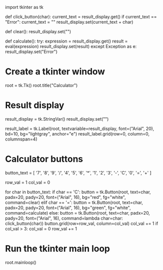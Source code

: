 import tkinter as tk

def click_button(char):
    current_text = result_display.get()
    if current_text == "Error":
        current_text = ""
    result_display.set(current_text + char)

def clear():
    result_display.set("")

def calculate():
    try:
        expression = result_display.get()
        result = eval(expression)
        result_display.set(result)
    except Exception as e:
        result_display.set("Error")

# Create a tkinter window
root = tk.Tk()
root.title("Calculator")

# Result display
result_display = tk.StringVar()
result_display.set("")

result_label = tk.Label(root, textvariable=result_display, font=("Arial", 20), bd=10, bg="lightgray", anchor="e")
result_label.grid(row=0, column=0, columnspan=4)

# Calculator buttons
button_text = [
    '7', '8', '9', '/',
    '4', '5', '6', '*',
    '1', '2', '3', '-',
    'C', '0', '=', '+'
]

row_val = 1
col_val = 0

for char in button_text:
    if char == 'C':
        button = tk.Button(root, text=char, padx=20, pady=20, font=("Arial", 16), bg="red", fg="white", command=clear)
    elif char == '=':
        button = tk.Button(root, text=char, padx=20, pady=20, font=("Arial", 16), bg="green", fg="white", command=calculate)
    else:
        button = tk.Button(root, text=char, padx=20, pady=20, font=("Arial", 16), command=lambda char=char: click_button(char))
    button.grid(row=row_val, column=col_val)
    col_val += 1
    if col_val > 3:
        col_val = 0
        row_val += 1

# Run the tkinter main loop
root.mainloop()
